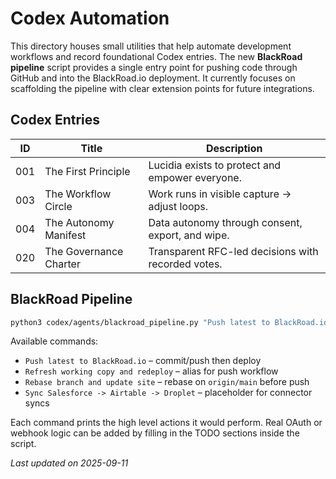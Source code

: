 # Codex Automation

This directory houses small utilities that help automate development
workflows and record foundational Codex entries. The new **BlackRoad
pipeline** script provides a single entry point for pushing code through
GitHub and into the BlackRoad.io deployment.  It currently focuses on
scaffolding the pipeline with clear extension points for future
integrations.

## Codex Entries

| ID  | Title                  | Description                                     |
| --- | ---------------------- | ----------------------------------------------- |
| 001 | The First Principle    | Lucidia exists to protect and empower everyone. |
| 003 | The Workflow Circle    | Work runs in visible capture → adjust loops.    |
| 004 | The Autonomy Manifest  | Data autonomy through consent, export, and wipe. |
| 020 | The Governance Charter | Transparent RFC-led decisions with recorded votes. |

## BlackRoad Pipeline

```bash
python3 codex/agents/blackroad_pipeline.py "Push latest to BlackRoad.io"
```

Available commands:

* `Push latest to BlackRoad.io` – commit/push then deploy
* `Refresh working copy and redeploy` – alias for push workflow
* `Rebase branch and update site` – rebase on `origin/main` before push
* `Sync Salesforce -> Airtable -> Droplet` – placeholder for connector syncs

Each command prints the high level actions it would perform.  Real OAuth
or webhook logic can be added by filling in the TODO sections inside the
script.

_Last updated on 2025-09-11_
